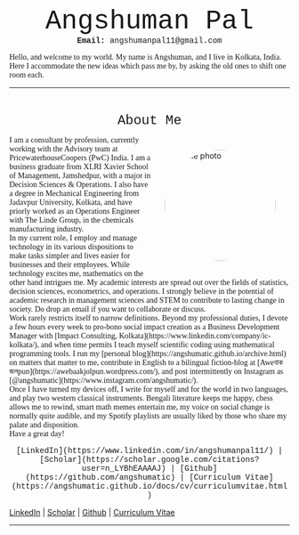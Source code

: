 <p align="center">
<font size="7"> <span style="font-family:Courier New;">Angshuman Pal</span> </font><br/>
  <span style="font-family:Courier New;"> <strong> Email:</strong> angshumanpal11@gmail.com</span>
</p>

<span style="font-family:Garamond;">
  Hello, and welcome to my world. My name is Angshuman, and I live in Kolkata, India.<br/>
  Here I accommodate the new ideas which pass me by, by asking the old ones to shift one room each.
</span>

___

<style>
img {
  border-radius: 50%;
}
</style>

<br/>

<p align="center">
  <span style="font-family:Courier New;">
    <font size="5">About Me</font><br/>
  </span>
</p>

<img src="https://user-images.githubusercontent.com/98811198/152400615-dcfe016d-f6d8-4f0e-8bf0-e39ec133b73c.JPG" alt="profile photo" loading ="eager" width=200px height=auto style="margin:25px 25px" align="right">

<span style="font-family:Garamond;">
  I am a consultant by profession, currently working with the Advisory team at PricewaterhouseCoopers (PwC) India. I am a business graduate from XLRI Xavier School of Management, Jamshedpur, with a major in Decision Sciences & Operations. I also have a degree in Mechanical Engineering from Jadavpur University, Kolkata, and have priorly worked as an Operations Engineer with The Linde Group, in the chemicals manufacturing industry.<br/>
</span>

<span style="font-family:Garamond;">
  In my current role, I employ and manage technology in its various dispositions to make tasks simpler and lives easier for businesses and their employees. While technology excites me, mathematics on the other hand intrigues me. My academic interests are spread out over the fields of statistics, decision sciences, econometrics, and operations. I strongly believe in the potential of academic research in management sciences and STEM to contribute to lasting change in society. Do drop an email if you want to collaborate or discuss.<br/>
</span>

<span style="font-family:Garamond;">
Work rarely restricts itself to narrow definitions. Beyond my professional duties, I devote a few hours every week to pro-bono social impact creation as a Business Development Manager with [Impact Consulting, Kolkata](https://www.linkedin.com/company/ic-kolkata/), and when time permits I teach myself scientific coding using mathematical programming tools. I run my [personal blog](https://angshumatic.github.io/archive.html) on matters that matter to me, contribute in English to a bilingual fiction-blog at [Aweবাক জলpun](https://awebaakjolpun.wordpress.com/), and post intermittently on Instagram as [@angshumatic](https://www.instagram.com/angshumatic/).<br/>
</span>

<span style="font-family:Garamond;">
  Once I have turned my devices off, I write for myself and for the world in two languages, and play two western classical instruments. Bengali literature keeps me happy, chess allows me to rewind, smart math memes entertain me, my voice on social change is normally quite audible, and my Spotify playlists are usually liked by those who share my palate and disposition.<br/>
  </span>
  
<span style="font-family:Garamond;">
  Have a great day!<br/>
</span>

<p align="center">
<span style="font-family:Courier New;">[LinkedIn](https://www.linkedin.com/in/angshumanpal11/) | [Scholar](https://scholar.google.com/citations?user=n_LYBhEAAAAJ) | [Github](https://github.com/angshumatic) | [Curriculum Vitae](https://angshumatic.github.io/docs/cv/curriculumvitae.html)</span><br/>
</p>


[LinkedIn](https://www.linkedin.com/in/angshumanpal11/) | [Scholar](https://scholar.google.com/citations?user=n_LYBhEAAAAJ) | [Github](https://github.com/angshumatic) | [Curriculum Vitae](https://angshumatic.github.io/docs/cv/curriculumvitae.html)<br/>

___
